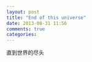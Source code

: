 ```yaml
---
layout: post
title: "End of this universe"
date: 2013-08-31 11:56
comments: true
categories: 
---
```

直到世界的尽头
